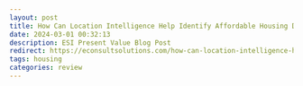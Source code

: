 ```yaml
---
layout: post
title: How Can Location Intelligence Help Identify Affordable Housing Development Opportunities
date: 2024-03-01 00:32:13
description: ESI Present Value Blog Post
redirect: https://econsultsolutions.com/how-can-location-intelligence-help-identify-affordable-housing-development-opportunities/
tags: housing
categories: review
---
```


